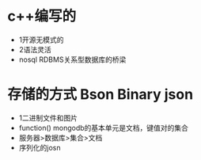# c++编写的
* 1开源无模式的
* 2语法灵活
* nosql RDBMS关系型数据库的桥梁


# 存储的方式 Bson Binary json
* 1二进制文件和图片
* function() mongodb的基本单元是文档，键值对的集合
* 服务器>数据库>集合>文档
* 序列化的josn